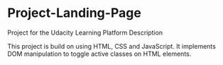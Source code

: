# Project-Landing-Page
Project for the Udacity Learning Platform 
Description

This project is build on using HTML, CSS and JavaScript. It implements DOM manipulation to toggle active classes on HTML elements.
